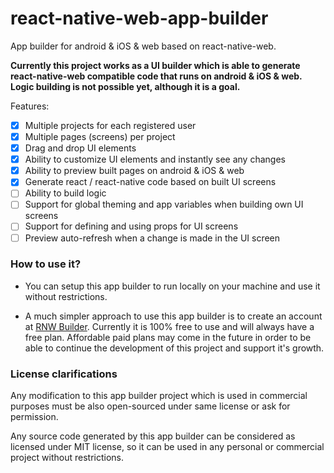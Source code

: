 # react-native-web-app-builder
App builder for android &amp; iOS &amp; web based on react-native-web.

**Currently this project works as a UI builder which is able to generate react-native-web compatible code that runs on android & iOS & web. Logic building is not possible yet, although it is a goal.**

Features:
- [x] Multiple projects for each registered user
- [x] Multiple pages (screens) per project
- [x] Drag and drop UI elements
- [x] Ability to customize UI elements and instantly see any changes
- [x] Ability to preview built pages on android & iOS & web
- [x] Generate react / react-native code based on built UI screens
- [ ] Ability to build logic
- [ ] Support for global theming and app variables when building own UI screens
- [ ] Support for defining and using props for UI screens
- [ ] Preview auto-refresh when a change is made in the UI screen

### How to use it?
* You can setup this app builder to run locally on your machine and use it without restrictions.

* A much simpler approach to use this app builder is to create an account at [RNW Builder](https://order-software.com/appBuilder). Currently it is 100% free to use and will always have a free plan. Affordable paid plans may come in the future in order to be able to continue the development of this project and support it's growth.

### License clarifications
Any modification to this app builder project which is used in commercial purposes must be also open-sourced under same license or ask for permission.

Any source code generated by this app builder can be considered as licensed under MIT license, so it can be used in any personal or commercial project without restrictions.
